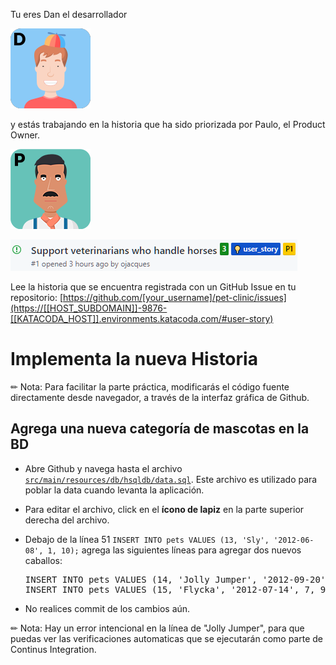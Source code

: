 Tu eres Dan el desarrollador

![](./assets/img/dan.png)

y estás trabajando en la historia que ha sido priorizada por Paulo, el Product Owner.

![](./assets/img/paulo.png)

![](./assets/img/user-story.png)

Lee la historia que se encuentra registrada con un GitHub Issue en tu repositorio:
[https://github.com/[your_username]/pet-clinic/issues](https://[[HOST_SUBDOMAIN]]-9876-[[KATACODA_HOST]].environments.katacoda.com/#user-story)

# Implementa la nueva Historia

✏ Nota: Para facilitar la parte práctica, modificarás el código fuente directamente desde navegador, a través de la interfaz gráfica de Github.

## Agrega una nueva categoría de mascotas en la BD 

* Abre Github y navega hasta el archivo [`src/main/resources/db/hsqldb/data.sql`](https://[[HOST_SUBDOMAIN]]-9876-[[KATACODA_HOST]].environments.katacoda.com/#datasql). Este archivo es utilizado para poblar la data cuando levanta la aplicación.

* Para editar el archivo, click en el **ícono de lapiz** en la parte superior derecha del archivo.
  
* Debajo de la línea 51 `INSERT INTO pets VALUES (13, 'Sly', '2012-06-08', 1, 10);` agrega las siguientes líneas para agregar dos nuevos caballos:

  <pre class="file" data-target="clipboard">
  INSERT INTO pets VALUES (14, 'Jolly Jumper', '2012-09-20', 7, 5;
  INSERT INTO pets VALUES (15, 'Flycka', '2012-07-14', 7, 9);
  </pre>

* No realices commit de los cambios aún.

✏ Nota: Hay un error intencional en la línea de "Jolly Jumper", para que puedas ver las verificaciones automaticas que se ejecutarán como parte de Continus Integration.